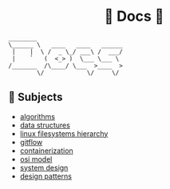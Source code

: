 <div align="center">

# 🔸 Docs 🔸
</div>

```console
________                        
\______ \   ____   ____   ______
 |    |  \ /  _ \_/ ___\ /  ___/
 |    `   (  <_> )  \___ \___ \ 
/_______  /\____/ \___  >____  >
        \/            \/     \/ 
```

## 🔖 Subjects

- <a href="https://github.com/mtellami/docs/tree/master/algorithms">algorithms</a>
- <a href="https://github.com/mtellami/docs/tree/master/data-structures">data structures</a>
- <a href="https://github.com/mtellami/docs/tree/master/linux-filesystems-hierarchy">linux filesystems hierarchy</a>
- <a href="https://github.com/mtellami/docs/tree/master/gitflow">gitflow</a>
- <a href="https://github.com/mtellami/docs/tree/master/containerization">containerization</a>
- <a href="https://github.com/mtellami/docs/tree/master/osi-model">osi model</a>
- <a href="https://github.com/mtellami/docs/tree/master/system-design">system design</a>
- <a href="https://github.com/mtellami/docs/tree/master/design-patterns">design patterns</a>
